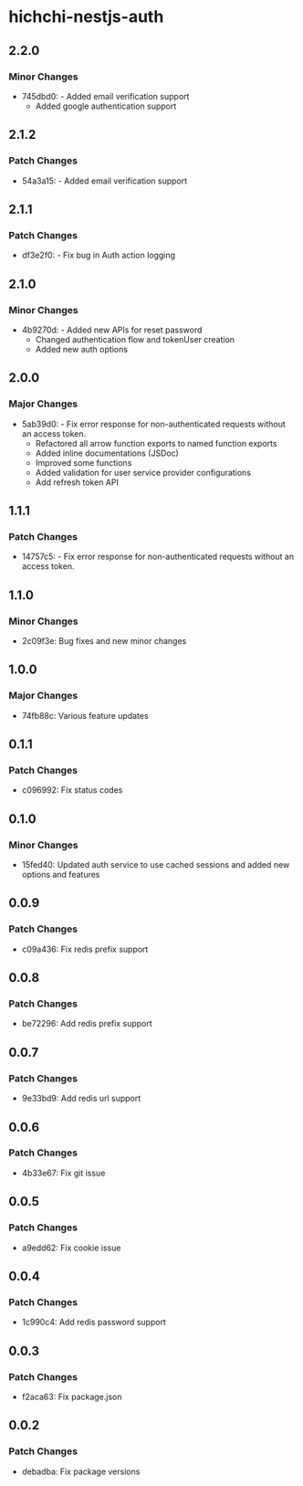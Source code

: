 # hichchi-nestjs-auth

## 2.2.0

### Minor Changes

- 745dbd0: - Added email verification support
  - Added google authentication support

## 2.1.2

### Patch Changes

- 54a3a15: - Added email verification support

## 2.1.1

### Patch Changes

- df3e2f0: - Fix bug in Auth action logging

## 2.1.0

### Minor Changes

- 4b9270d: - Added new APIs for reset password
  - Changed authentication flow and tokenUser creation
  - Added new auth options

## 2.0.0

### Major Changes

- 5ab39d0: - Fix error response for non-authenticated requests without an access token.
  - Refactored all arrow function exports to named function exports
  - Added inline documentations (JSDoc)
  - Improved some functions
  - Added validation for user service provider configurations
  - Add refresh token API

## 1.1.1

### Patch Changes

- 14757c5: - Fix error response for non-authenticated requests without an access token.

## 1.1.0

### Minor Changes

- 2c09f3e: Bug fixes and new minor changes

## 1.0.0

### Major Changes

- 74fb88c: Various feature updates

## 0.1.1

### Patch Changes

- c096992: Fix status codes

## 0.1.0

### Minor Changes

- 15fed40: Updated auth service to use cached sessions and added new options and features

## 0.0.9

### Patch Changes

- c09a436: Fix redis prefix support

## 0.0.8

### Patch Changes

- be72296: Add redis prefix support

## 0.0.7

### Patch Changes

- 9e33bd9: Add redis url support

## 0.0.6

### Patch Changes

- 4b33e67: Fix git issue

## 0.0.5

### Patch Changes

- a9edd62: Fix cookie issue

## 0.0.4

### Patch Changes

- 1c990c4: Add redis password support

## 0.0.3

### Patch Changes

- f2aca63: Fix package.json

## 0.0.2

### Patch Changes

- debadba: Fix package versions
